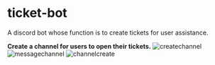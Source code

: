 # ticket-bot
A discord bot whose function is to create tickets for user assistance.

**Create a channel for users to open their tickets.**
![createchannel](https://i.imgur.com/8yn4PDB.gif)
![messagechannel](https://i.imgur.com/kLNQJNj.gif)
![channelcreate](https://i.imgur.com/wONtls5.gif)
